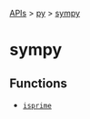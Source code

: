 [APIs](../../index.md) > [py](../index.md) > [sympy]()

# sympy

## Functions

- [`isprime`](./isprime.md)
